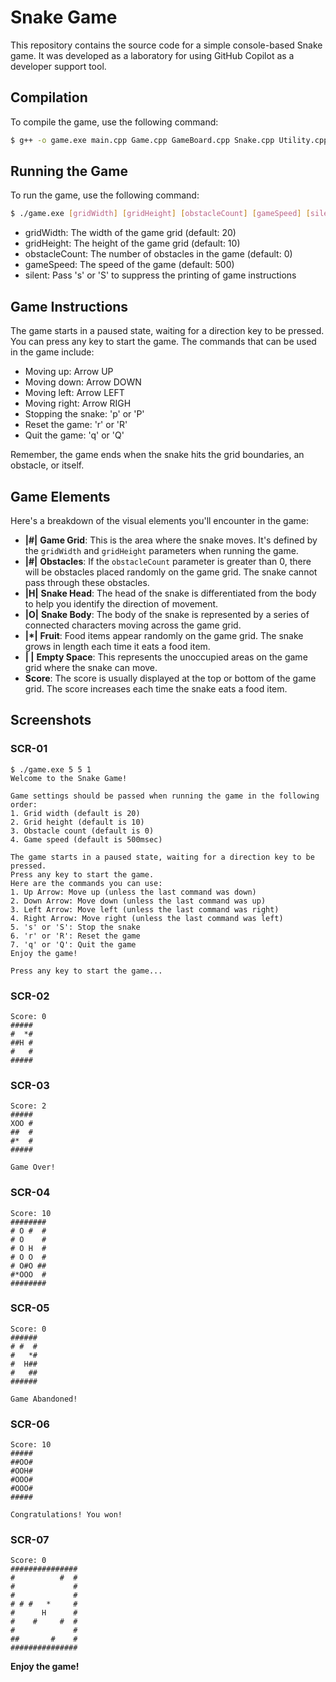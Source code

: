 # Snake Game

This repository contains the source code for a simple console-based Snake game. It was developed as a laboratory for using GitHub Copilot as a developer support tool.

## Compilation

To compile the game, use the following command:

```bash
$ g++ -o game.exe main.cpp Game.cpp GameBoard.cpp Snake.cpp Utility.cpp
```

## Running the Game

To run the game, use the following command:

```bash
$ ./game.exe [gridWidth] [gridHeight] [obstacleCount] [gameSpeed] [silent]
```

- gridWidth: The width of the game grid (default: 20)
- gridHeight: The height of the game grid (default: 10)
- obstacleCount: The number of obstacles in the game (default: 0)
- gameSpeed: The speed of the game (default: 500)
- silent: Pass 's' or 'S' to suppress the printing of game instructions

## Game Instructions

The game starts in a paused state, waiting for a direction key to be pressed. You can press any key to start the game. The commands that can be used in the game include:

- Moving up: Arrow UP
- Moving down:  Arrow DOWN
- Moving left:  Arrow LEFT
- Moving right:  Arrow RIGH
- Stopping the snake: 'p' or 'P'
- Reset the game: 'r' or 'R'
- Quit the game: 'q' or 'Q'

Remember, the game ends when the snake hits the grid boundaries, an obstacle, or itself.

## Game Elements

Here's a breakdown of the visual elements you'll encounter in the game:

- **|#|** **Game Grid**: This is the area where the snake moves. It's defined by the `gridWidth` and `gridHeight` parameters when running the game.
- **|#|** **Obstacles**: If the `obstacleCount` parameter is greater than 0, there will be obstacles placed randomly on the game grid. The snake cannot pass through these obstacles.
- **|H|** **Snake Head**: The head of the snake is differentiated from the body to help you identify the direction of movement.
- **|O|** **Snake Body**: The body of the snake is represented by a series of connected characters moving across the game grid.
- **|*|** **Fruit**: Food items appear randomly on the game grid. The snake grows in length each time it eats a food item.
- **| |** **Empty Space**: This represents the unoccupied areas on the game grid where the snake can move.
- **Score**: The score is usually displayed at the top or bottom of the game grid. The score increases each time the snake eats a food item.

## Screenshots

### SCR-01

```
$ ./game.exe 5 5 1
Welcome to the Snake Game!

Game settings should be passed when running the game in the following order:
1. Grid width (default is 20)
2. Grid height (default is 10)
3. Obstacle count (default is 0)
4. Game speed (default is 500msec)

The game starts in a paused state, waiting for a direction key to be pressed.
Press any key to start the game.
Here are the commands you can use:
1. Up Arrow: Move up (unless the last command was down)
2. Down Arrow: Move down (unless the last command was up)
3. Left Arrow: Move left (unless the last command was right)
4. Right Arrow: Move right (unless the last command was left)
5. 's' or 'S': Stop the snake
6. 'r' or 'R': Reset the game
7. 'q' or 'Q': Quit the game
Enjoy the game!

Press any key to start the game...
```

### SCR-02

```
Score: 0
#####
#  *#
##H #
#   #
#####
```

### SCR-03

```
Score: 2
#####
XOO #
##  #
#*  #
#####

Game Over!
```

### SCR-04

```
Score: 10
########
# O #  #
# O    #
# O H  #
# O O  #
# O#O ##
#*OOO  #
########
```

### SCR-05

```
Score: 0
######
# #  #
#   *#
#  H##
#   ##
######

Game Abandoned!
```

### SCR-06

```
Score: 10
#####
##OO#
#OOH#
#OOO#
#OOO#
#####

Congratulations! You won!
```

### SCR-07

```
Score: 0
###############
#          #  #
#             #
#             #
# # #   *     #
#      H      #
#    #     #  #
#             #
##       #    #
###############
```

**Enjoy the game!**
